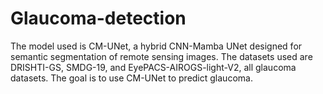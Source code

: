 # Glaucoma-detection
The model used is CM-UNet, a hybrid CNN-Mamba UNet designed for semantic segmentation of remote sensing images. The datasets used are DRISHTI-GS, SMDG-19, and EyePACS-AIROGS-light-V2, all glaucoma datasets. The goal is to use CM-UNet to predict glaucoma.
